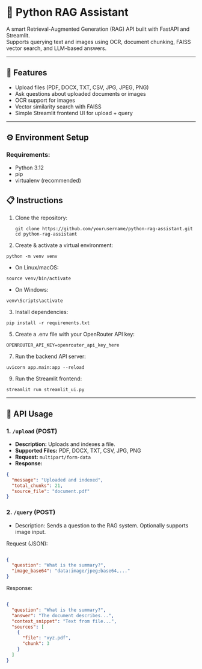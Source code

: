 # 🧠 Python RAG Assistant

A smart Retrieval-Augmented Generation (RAG) API built with FastAPI and Streamlit.  
Supports querying text and images using OCR, document chunking, FAISS vector search, and LLM-based answers.

---

## 🚀 Features

- Upload files (PDF, DOCX, TXT, CSV, JPG, JPEG, PNG)  
- Ask questions about uploaded documents or images  
- OCR support for images  
- Vector similarity search with FAISS  
- Simple Streamlit frontend UI for upload + query  

---

## ⚙️ Environment Setup

### Requirements:
- Python 3.12
- pip
- virtualenv (recommended)

## 📋 Instructions
1. Clone the repository:
   ```
   git clone https://github.com/yourusername/python-rag-assistant.git
   cd python-rag-assistant
   ```

2. Create & activate a virtual environment:
```
python -m venv venv
```
- On Linux/macOS:
```
source venv/bin/activate
```
- On Windows:
```
venv\Scripts\activate
```

3. Install dependencies:
```
pip install -r requirements.txt
```

5. Create a .env file with your OpenRouter API key:
```
OPENROUTER_API_KEY=openrouter_api_key_here
```

7. Run the backend API server:
```
uvicorn app.main:app --reload
```

9. Run the Streamlit frontend:
```
streamlit run streamlit_ui.py
```

---

## 🔌 API Usage

### 1. `/upload` (POST)
- **Description:** Uploads and indexes a file.
- **Supported Files:** PDF, DOCX, TXT, CSV, JPG, PNG
- **Request:** `multipart/form-data`
- **Response:**
```json
{
  "message": "Uploaded and indexed",
  "total_chunks": 21,
  "source_file": "document.pdf"
}
```
### 2. `/query` (POST)
- Description: Sends a question to the RAG system. Optionally supports image input.

Request (JSON):

```json

{
  "question": "What is the summary?",
  "image_base64": "data:image/jpeg;base64,..."
}
```
Response:

```json

{
  "question": "What is the summary?",
  "answer": "The document describes...",
  "context_snippet": "Text from file...",
  "sources": [
    {
      "file": "xyz.pdf",
      "chunk": 3
    }
  ]
}
```

